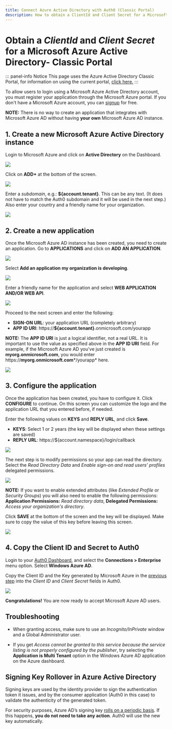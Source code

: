 ```yaml
---
title: Connect Azure Active Directory with Auth0 (Classic Portal)
description: How to obtain a ClientId and Client Secret for a Microsoft Azure Active Directory with the Classic Portal.
---
```


# Obtain a *ClientId* and *Client Secret* for a Microsoft Azure Active Directory- Classic Portal

::: panel-info Notice
This page uses the Azure Active Directory Classic Portal, for information on using the current portal, [click here.](/connections/enterprise/azure-active-directory)
:::

To allow users to login using a Microsoft Azure Active Directory account, you must register your application through the Microsoft Azure portal. If you don't have a Microsoft Azure account, you can [signup](http://www.windowsazure.com/en-us/pricing/free-trial) for free.

**NOTE:** There is no way to create an application that integrates with Microsoft Azure AD without having **your own** Microsoft Azure AD instance.

## 1. Create a new Microsoft Azure Active Directory instance

Login to Microsoft Azure and click on **Active Directory** on the Dashboard.

![](/media/articles/connections/enterprise/azure-active-directory/waad-0.png)

Click on **ADD+** at the bottom of the screen.

![](/media/articles/connections/enterprise/azure-active-directory/waad-1.png)

Enter a *subdomain*, e.g.: **${account.tenant}**. This can be any text. (It does not have to match the Auth0 subdomain and it will be used in the next step.) Also enter your country and a friendly name for your organization.

![](/media/articles/connections/enterprise/azure-active-directory/waad-2.png)

## 2. Create a new application

Once the Microsoft Azure AD instance has been created, you need to create an application. Go to **APPLICATIONS** and click on **ADD AN APPLICATION**.

![](/media/articles/connections/enterprise/azure-active-directory/waad-3.png)

Select **Add an application my organization is developing**.

![](/media/articles/connections/enterprise/azure-active-directory/waad-3b.png)

Enter a friendly name for the application and select **WEB APPLICATION AND/OR WEB API**.

![](/media/articles/connections/enterprise/azure-active-directory/waad-4.png)

Proceed to the next screen and enter the following:

* **SIGN-ON URL**: your application URL (completely arbitrary)
* **APP ID URI**: https://**${account.tenant}**.onmicrosoft.com/yourapp

**NOTE:** The **APP ID URI** is just a logical identifier, not a real URL. It is important to use the value as specified above in the **APP ID URI** field. For example, if the Microsoft Azure AD you've just created is **myorg.onmicrosoft.com**, you would enter https://**myorg.onmicrosoft.com***/yourapp* here.

![](/media/articles/connections/enterprise/azure-active-directory/waad-5.png)

## 3. Configure the application

Once the application has been created, you have to configure it. Click **CONFIGURE** to continue. On this screen you can customize the logo and the application URL that you entered before, if needed.

Enter the following values on **KEYS** and **REPLY URL**, and click **Save**.

* **KEYS**: Select 1 or 2 years (the key will be displayed when these settings are saved)
* **REPLY URL**: https://${account.namespace}/login/callback

![](/media/articles/connections/enterprise/azure-active-directory/waad-8.png)

The next step is to modify permissions so your app can read the directory. Select the *Read Directory Data* and *Enable sign-on and read users' profiles* delegated permissions.

![](/media/articles/connections/enterprise/azure-active-directory/waad-8b.png)

**NOTE:** If you want to enable extended attributes (like *Extended Profile* or *Security Groups*) you will also need to enable the following permissions: **Application Permissions:** *Read directory data*, **Delegated Permissions:** *Access your organization's directory*.

Click **SAVE** at the bottom of the screen and the key will be displayed. Make sure to copy the value of this key before leaving this screen.

![](/media/articles/connections/enterprise/azure-active-directory/waad-9.png)

## 4. Copy the Client ID and Secret to Auth0

Login to your [Auth0 Dashboard](${manage_url}), and select the **Connections > Enterprise** menu option. Select **Windows Azure AD**.

Copy the Client ID and the Key generated by Microsoft Azure in the [previous step](#configure-the-application) into the *Client ID* and *Client Secret* fields in Auth0.

![](/media/articles/connections/enterprise/azure-active-directory/waad-10.png)

**Congratulations!** You are now ready to accept Microsoft Azure AD users.

## Troubleshooting

* When granting access, make sure to use an *Incognito/InPrivate* window  and a Global Administrator user.

* If you get *Access cannot be granted to this service because the service listing is not properly configured by the publisher*, try selecting the **Application is Multi Tenant** option in the Windows Azure AD application on the Azure dashboard.

## Signing Key Rollover in Azure Active Directory

Signing keys are used by the identity provider to sign the authentication token it issues, and by the consumer application (Auth0 in this case) to validate the authenticity of the generated token.

For security purposes, Azure AD’s signing key [rolls on a periodic basis](https://azure.microsoft.com/en-us/documentation/articles/active-directory-signing-key-rollover/). If this happens, **you do not need to take any action**. Auth0 will use the new key automatically.
